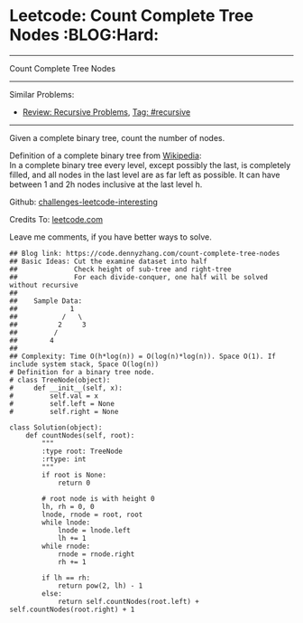 # Leetcode: Count Complete Tree Nodes     :BLOG:Hard:


---

Count Complete Tree Nodes  

---

Similar Problems:  
-   [Review: Recursive Problems](https://code.dennyzhang.com/review-recursive), [Tag: #recursive](https://code.dennyzhang.com/tag/recursive)

---

Given a complete binary tree, count the number of nodes.  

Definition of a complete binary tree from [Wikipedia](https://en.wikipedia.org/wiki/Binary_tree#Types_of_binary_trees):  
In a complete binary tree every level, except possibly the last, is completely filled, and all nodes in the last level are as far left as possible. It can have between 1 and 2h nodes inclusive at the last level h.  

Github: [challenges-leetcode-interesting](https://github.com/DennyZhang/challenges-leetcode-interesting/tree/master/count-complete-tree-nodes)  

Credits To: [leetcode.com](https://leetcode.com/problems/count-complete-tree-nodes/description/)  

Leave me comments, if you have better ways to solve.  

    ## Blog link: https://code.dennyzhang.com/count-complete-tree-nodes
    ## Basic Ideas: Cut the examine dataset into half
    ##              Check height of sub-tree and right-tree
    ##              For each divide-conquer, one half will be solved without recursive
    ##
    ##    Sample Data: 
    ##             1        
    ##           /   \
    ##          2     3
    ##         /
    ##        4
    ##
    ## Complexity: Time O(h*log(n)) = O(log(n)*log(n)). Space O(1). If include system stack, Space O(log(n))
    # Definition for a binary tree node.
    # class TreeNode(object):
    #     def __init__(self, x):
    #         self.val = x
    #         self.left = None
    #         self.right = None
    
    class Solution(object):
        def countNodes(self, root):
            """
            :type root: TreeNode
            :rtype: int
            """
            if root is None:
                return 0
    
            # root node is with height 0
            lh, rh = 0, 0
            lnode, rnode = root, root
            while lnode:
                lnode = lnode.left
                lh += 1
            while rnode:
                rnode = rnode.right
                rh += 1
    
            if lh == rh:
                return pow(2, lh) - 1
            else:
                return self.countNodes(root.left) + self.countNodes(root.right) + 1